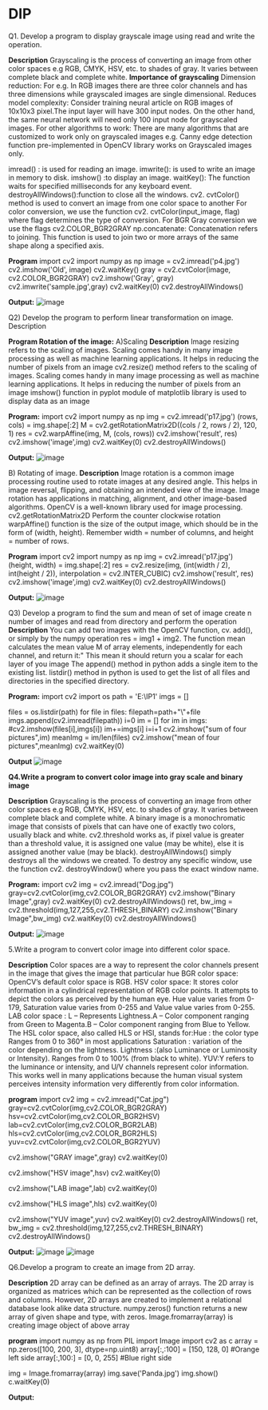 # DIP
Q1. Develop a program to display grayscale image using read and write the operation.

**Description**
Grayscaling is the process of converting an image from other color spaces e.g RGB, CMYK, HSV, etc. to shades of gray. It varies between complete black and complete white.
**Importance of grayscaling**
Dimension reduction: For e.g. In RGB images there are three color channels and has three dimensions while grayscaled images are single dimensional.
Reduces model complexity: Consider training neural article on RGB images of 10x10x3 pixel.The input layer will have 300 input nodes. On the other hand, the same neural network will need only 100 input node for grayscaled images.
For other algorithms to work: There are many algorithms that are customized to work only on grayscaled images e.g. Canny edge detection function pre-implemented in OpenCV library works on Grayscaled images only.

imread() : is used for reading an image. 
imwrite(): is used to write an image in memory to disk. 
imshow() :to display an image. 
waitKey(): The function waits for specified milliseconds for any keyboard event.
destroyAllWindows():function to close all the windows. cv2. cvtColor() method is used to convert an image from one color space to another For color conversion, we use the function cv2. cvtColor(input_image, flag) where flag determines the type of conversion. For BGR Gray conversion we use the flags cv2.COLOR_BGR2GRAY
np.concatenate: Concatenation refers to joining. This function is used to join two or more arrays of the same shape along a specified axis.

**Program**
import cv2 
import numpy as np 
image = cv2.imread('p4.jpg') 
cv2.imshow('Old', image) 
cv2.waitKey() 
gray = cv2.cvtColor(image, cv2.COLOR_BGR2GRAY) 
cv2.imshow('Gray', gray) 
cv2.imwrite('sample.jpg',gray) 
cv2.waitKey(0) 
cv2.destroyAllWindows()

**Output:**
![image](https://user-images.githubusercontent.com/72294293/104423697-6c9a9680-55a4-11eb-81c0-e202500b807c.png)





Q2) Develop the program to perform linear transformation on image. Description

**Program Rotation of the image:**
A)Scaling
**Description**
Image resizing refers to the scaling of images. Scaling comes handy in many image processing as well as machine learning applications. It helps in reducing the number of pixels from an image 
cv2.resize() method refers to the scaling of images. Scaling comes handy in many image processing as well as machine learning applications. It helps in reducing the number of pixels from an image 
imshow() function in pyplot module of matplotlib library is used to display data as an image

**Program:**
import cv2 import numpy as np 
img = cv2.imread('p17.jpg') 
(rows, cols) = img.shape[:2] 
M = cv2.getRotationMatrix2D((cols / 2, rows / 2), 120, 1) 
res = cv2.warpAffine(img, M, (cols, rows)) 
cv2.imshow('result', res) 
cv2.imshow('image',img) 
cv2.waitKey(0) 
cv2.destroyAllWindows()

**Output:**
![image](https://user-images.githubusercontent.com/72294293/104424552-88eb0300-55a5-11eb-95f0-6aa41f691bef.png)

B) Rotating of image. 
**Description**
Image rotation is a common image processing routine used to rotate images at any desired angle. This helps in image reversal, flipping, and obtaining an intended view of the image. Image rotation has applications in matching, alignment, and other image-based algorithms. 
OpenCV is a well-known library used for image processing.
cv2.getRotationMatrix2D Perform the counter clockwise rotation
warpAffine() function is the size of the output image, which should be in the form of (width, height). Remember width = number of columns, and height = number of rows.

**Program**
import cv2 
import numpy as np 
img = cv2.imread('p17.jpg') 
(height, width) = img.shape[:2] 
res = cv2.resize(img, (int(width / 2), int(height / 2)), interpolation = cv2.INTER_CUBIC) 
cv2.imshow('result', res) 
cv2.imshow('image',img) 
cv2.waitKey(0) 
cv2.destroyAllWindows()

**Output:**
![image](https://user-images.githubusercontent.com/72294293/104425426-ac627d80-55a6-11eb-8d93-26c109923644.png)


Q3) Develop a program to find the sum and mean of set of image create n number of images and read from directory and perform the operation
**Description**
You can add two images with the OpenCV function, cv. add(), or simply by the numpy operation res = img1 + img2.
The function mean calculates the mean value M of array elements, independently for each channel, and return it:" This mean it should return you a scalar for each layer of you image
The append() method in python adds a single item to the existing list.
listdir() method in python is used to get the list of all files and directories in the specified directory.

**Program:**
import cv2
import os
path = 'E:\IP1'
imgs = []

files = os.listdir(path)
for file in files:
    filepath=path+"\\"+file
    imgs.append(cv2.imread(filepath))
i=0
im = []
for im in imgs:
    #cv2.imshow(files[i],imgs[i])
    im+=imgs[i]
    i=i+1
cv2.imshow("sum of four pictures",im)
meanImg = im/len(files)
cv2.imshow("mean of four pictures",meanImg)
cv2.waitKey(0)

**Output**
![image](https://user-images.githubusercontent.com/72294293/104426618-2fd09e80-55a8-11eb-88f2-d45eeb59614b.png)

**Q4.Write a program to convert color image into gray scale and binary image**

**Description**
Grayscaling is the process of converting an image from other color spaces e.g RGB, CMYK, HSV, etc. to shades of gray. It varies between complete black and complete white.
A binary image is a monochromatic image that consists of pixels that can have one of exactly two colors, usually black and white.
cv2.threshold works as, if pixel value is greater than a threshold value, it is assigned one value (may be white), else it is assigned another value (may be black). 
destroyAllWindows() simply destroys all the windows we created. 
To destroy any specific window, use the function cv2. destroyWindow() where you pass the exact window name.

**Program:**
import cv2
img = cv2.imread("Dog.jpg")
gray=cv2.cvtColor(img,cv2.COLOR_BGR2GRAY)
cv2.imshow("Binary Image",gray)
cv2.waitKey(0)
cv2.destroyAllWindows()
ret, bw_img = cv2.threshold(img,127,255,cv2.THRESH_BINARY)
cv2.imshow("Binary Image",bw_img)
cv2.waitKey(0)
cv2.destroyAllWindows()

**Output:**
![image](https://user-images.githubusercontent.com/72294293/104428838-f2214500-55aa-11eb-82e5-9d445b3808b7.png)

5.Write a program to convert color image into different color space.

**Description**
Color spaces are a way to represent the color channels present in the image that gives the image that particular hue
BGR color space: OpenCV’s default color space is RGB. 
HSV color space: It stores color information in a cylindrical representation of RGB color points. It attempts to depict the colors as perceived by the human eye. Hue value varies from 0-179, Saturation value varies from 0-255 and Value value varies from 0-255. 
LAB color space :
L – Represents Lightness.A – Color component ranging from Green to Magenta.B – Color component ranging from Blue to Yellow.
The HSL color space, also called HLS or HSI, stands for:Hue : the color type Ranges from 0 to 360° in most applications 
Saturation : variation of the color depending on the lightness.
Lightness :(also Luminance or Luminosity or Intensity). Ranges from 0 to 100% (from black to white).
YUV:Y refers to the luminance or intensity, and U/V channels represent color information. This works well in many applications because the human visual system perceives intensity information very differently from color information.

**program**
import cv2
img = cv2.imread("Cat.jpg")
gray=cv2.cvtColor(img,cv2.COLOR_BGR2GRAY)
hsv=cv2.cvtColor(img,cv2.COLOR_BGR2HSV)
lab=cv2.cvtColor(img,cv2.COLOR_BGR2LAB)
hls=cv2.cvtColor(img,cv2.COLOR_BGR2HLS)
yuv=cv2.cvtColor(img,cv2.COLOR_BGR2YUV)

cv2.imshow("GRAY image",gray)
cv2.waitKey(0)

cv2.imshow("HSV image",hsv)
cv2.waitKey(0)

cv2.imshow("LAB image",lab)
cv2.waitKey(0)

cv2.imshow("HLS image",hls)
cv2.waitKey(0)

cv2.imshow("YUV image",yuv)
cv2.waitKey(0)
cv2.destroyAllWindows()
ret, bw_img = cv2.threshold(img,127,255,cv2.THRESH_BINARY)
cv2.destroyAllWindows()

**Output:**
![image](https://user-images.githubusercontent.com/72294293/104429392-90ada600-55ab-11eb-8abb-5270160441d2.png)
![image](https://user-images.githubusercontent.com/72294293/104429689-ebdf9880-55ab-11eb-8d8f-601e5669c381.png)


Q6.Develop a program to create an image from 2D array.

**Description**
2D array can be defined as an array of arrays. The 2D array is organized as matrices which can be represented as the collection of rows and columns. However, 2D arrays are created to implement a relational database look alike data structure.
numpy.zeros() function returns a new array of given shape and type, with zeros.
Image.fromarray(array) is creating image object of above array

**program**
import numpy as np
from PIL import Image
import cv2 as c 
array = np.zeros([100, 200, 3], dtype=np.uint8)
array[:,:100] = [150, 128, 0] #Orange left side
array[:,100:] = [0, 0, 255]   #Blue right side

img = Image.fromarray(array)
img.save('Panda.jpg')
img.show()
c.waitKey(0)

**Output:**













